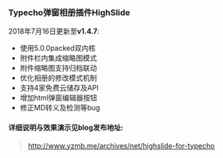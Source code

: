 ### Typecho弹窗相册插件HighSlide
2018年7月16日更新至**v1.4.7**: 
- 使用5.0.0packed双内核
- 附件栏内集成缩略图模式
- 附件缩略图支持归档联动
- 优化相册的修改模式机制
- 支持4家免费云储存及API
- 增加html弹窗编辑器按钮
- 修正MD转义及检测等bug

#### 详细说明与效果演示见blog发布地址: 
 > http://www.yzmb.me/archives/net/highslide-for-typecho